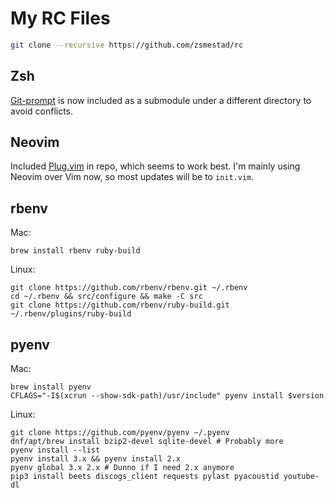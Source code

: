 My RC Files
===========

```bash
git clone --recursive https://github.com/zsmestad/rc
```

Zsh
---

[Git-prompt][0] is now included as a submodule under a different directory to avoid conflicts.

Neovim
---

Included [Plug.vim][1] in repo, which seems to work best. I'm mainly using Neovim over Vim now, so most updates will be to `init.vim`.

rbenv
---

Mac:

```
brew install rbenv ruby-build
```

Linux:

```
git clone https://github.com/rbenv/rbenv.git ~/.rbenv
cd ~/.rbenv && src/configure && make -C src
git clone https://github.com/rbenv/ruby-build.git ~/.rbenv/plugins/ruby-build
```

pyenv
---

Mac:

```
brew install pyenv
CFLAGS="-I$(xcrun --show-sdk-path)/usr/include" pyenv install $version
```

Linux:

```
git clone https://github.com/pyenv/pyenv ~/.pyenv
dnf/apt/brew install bzip2-devel sqlite-devel # Probably more
pyenv install --list
pyenv install 3.x && pyenv install 2.x
pyenv global 3.x 2.x # Dunno if I need 2.x anymore
pip3 install beets discogs_client requests pylast pyacoustid youtube-dl
```

[0]: https://github.com/olivierverdier/zsh-git-prompt
[1]: https://github.com/junegunn/vim-plug
